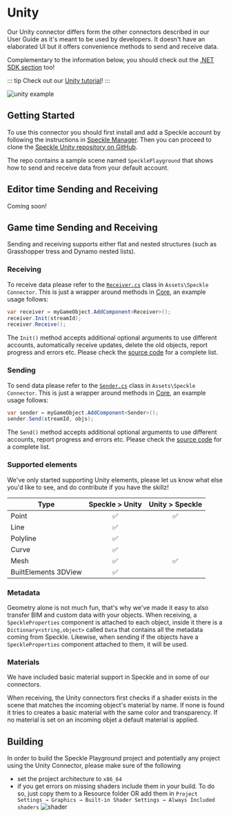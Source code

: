 # Unity

Our Unity connector differs form the other connectors described in our User Guide as it's meant to be used by developers.
It doesn't have an elaborated UI but it offers convenience methods to send and receive data.

Complementary to the information below, you should check out the [.NET SDK section](/dev/dotnet) too!

::: tip
Check out our [Unity tutorial](/user/tutorial-unity-revit-rhino-experiences)!
:::

![unity example](https://user-images.githubusercontent.com/2679513/108543628-3a83ff00-72dd-11eb-8792-3d43ce54e6af.gif)

## Getting Started

To use this connector you should first install and add a Speckle account by following the instructions in [Speckle Manager](/user/manager).
Then you can proceed to clone the [Speckle Unity repository on GitHub](https://github.com/specklesystems/speckle-unity).

The repo contains a sample scene named `SpecklePlayground` that shows how to send and receive data from your default account.

## Editor time Sending and Receiving

Coming soon!

## Game time Sending and Receiving

Sending and receiving supports either flat and nested structures (such as Grasshopper tress and Dynamo nested lists).

### Receiving

To receive data please refer to the [`Receiver.cs`](https://github.com/specklesystems/speckle-unity/blob/main/Assets/Speckle%20Connector/Receiver.cs) class in `Assets\Speckle Connector`. This is just a wrapper around methods in [Core](/dev/dotnet), an example usage follows:

```csharp
var receiver = myGameObject.AddComponent<Receiver>();
receiver.Init(streamId);
receiver.Receive();
```

The `Init()` method accepts additional optional arguments to use different accounts, automatically receive updates, delete the old objects, report progress and errors etc. Please check the [source code](https://github.com/specklesystems/speckle-unity/blob/main/Assets/Speckle%20Connector/Receiver.cs) for a complete list.

### Sending

To send data please refer to the [`Sender.cs`](https://github.com/specklesystems/speckle-unity/blob/main/Assets/Speckle%20Connector/Sender.cs) class in `Assets\Speckle Connector`. This is just a wrapper around methods in [Core](/dev/dotnet), an example usage follows:

```csharp
var sender = myGameObject.AddComponent<Sender>();
sender.Send(streamId, objs);
```

The `Send()` method accepts additional optional arguments to use different accounts, report progress and errors etc. Please check the [source code](https://github.com/specklesystems/speckle-unity/blob/main/Assets/Speckle%20Connector/Sender.cs) for a complete list.

### Supported elements

We've only started supporting Unity elements, please let us know what else you'd like to see, and do contribute if you have the skillz!

| Type                 | Speckle > Unity | Unity > Speckle |
| -------------------- | :-------------: | :-------------: |
| Point                |       ✅        |       ✅        |
| Line                 |       ✅        |                 |
| Polyline             |       ✅        |                 |
| Curve                |       ✅        |                 |
| Mesh                 |       ✅        |       ✅        |
| BuiltElements 3DView |       ✅        |                 |

### Metadata

Geometry alone is not much fun, that's why we've made it easy to also transfer BIM and custom data with your objects.
When receiving, a `SpeckleProperties` component is attached to each object, inside it there is a `Dictionary<string,object>` called `Data` that contains all the metadata coming from Speckle. Likewise, when sending if the objects have a `SpeckleProperties` component attached to them, it will be used.

### Materials

We have included basic material support in Speckle and in some of our connectors.

When receiving, the Unity connectors first checks if a shader exists in the scene that matches the incoming object's material by name. If none is found it tries to creates a basic material with the same color and transparency. If no material is set on an incoming objet a default material is applied.

## Building

In order to build the Speckle Playground project and potentially any project using the Unity Connector, please make sure of the following

- set the project architecture to `x86_64`
- if you get errors on missing shaders include them in your build. To do so, just copy them to a Resource folder OR add them in `Project Settings → Graphics → Built-in Shader Settings → Always Included shaders`
  ![shader](https://speckle.community/uploads/default/optimized/2X/3/38063ce2324d9f5ef00ec30f87d033b750745c20_2_690x247.png)
